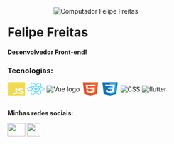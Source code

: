 <img src="https://raw.githubusercontent.com/MicaelliMedeiros/micaellimedeiros/master/image/computer-illustration.png" min-width="400px" max-width="400px" width="400px" align="right" alt="Computador Felipe Freitas">

<h1 align="left">Felipe Freitas</h1>
<strong align="left">Desenvolvedor Front-end!</strong>

<h3 align="left">Tecnologias:</h3>
<div>
  <img align="center" alt="Js" height="30" width="40" src="https://raw.githubusercontent.com/devicons/devicon/master/icons/javascript/javascript-plain.svg">
  <img align="center" alt="React" height="30" width="40" src="https://raw.githubusercontent.com/devicons/devicon/master/icons/react/react-original.svg">
  <img align="center" height="30" width="30" src="https://vuejs.org/images/logo.png" alt="Vue logo">
  <img align="center" alt="HTML" height="30" width="40" src="https://raw.githubusercontent.com/devicons/devicon/master/icons/html5/html5-original.svg">
  <img align="center" alt="CSS" height="30" width="40" src="https://raw.githubusercontent.com/devicons/devicon/master/icons/css3/css3-original.svg">
  <img align="center" alt="CSS" height="30" width="40" src="https://www.vectorlogo.zone/logos/sass-lang/sass-lang-icon.svg">
  <img align="center" src="https://www.vectorlogo.zone/logos/flutterio/flutterio-icon.svg" alt="flutter" width="30" height="30"/>
</div>

</br>

<strong align="left">Minhas redes sociais:</strong>
<p align="left">
<a href="https://www.linkedin.com/in/felipefreitasa/9" target="blank"><img align="center" src="https://www.vectorlogo.zone/logos/linkedin/linkedin-icon.svg"  height="30" width="40" /></a>
<a href="https://www.instagram.com/felipefreitas.dev/" target="blank"><img align="center" src="https://www.vectorlogo.zone/logos/instagram/instagram-icon.svg"  height="30" width="30" /></a>
</p>




  
 

 
